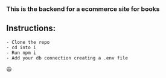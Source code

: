 ### This is the backend for a ecommerce site for books

## Instructions:

```
- Clone the repo
- cd into i
- Run npm i
- Add your db connection creating a .env file
```

:smiley:
